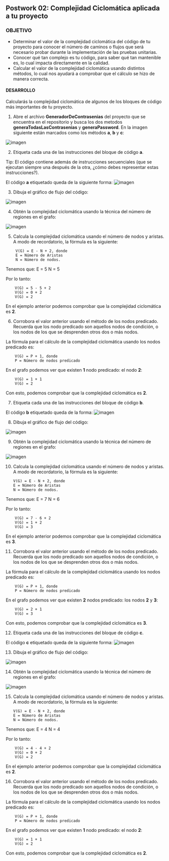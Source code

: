 
## Postwork 02: Complejidad Ciclomática aplicada a tu proyecto

### OBJETIVO

- Determinar el valor de la complejidad ciclomática del código de tu proyecto para conocer el número de caminos o flujos que será necesario probar durante la implementación de las pruebas unitarias.
- Conocer qué tan complejo es tu código, para saber qué tan mantenible es, lo cual impacta directamente en la calidad.
- Calcular el valor de la complejidad ciclomática usando distintos métodos, lo cual nos ayudará a comprobar que el cálculo se hizo de manera correcta.

#### DESARROLLO

Calcularás la complejidad ciclomática de algunos de los bloques de código más importantes de tu proyecto.

1. Abre el archivo **GeneradorDeContrasenias** del proyecto que se encuentra en el repositorio y busca los dos metodos **generaTodasLasContrasenias** y **generaPassword**. En la imagen siguiente están marcados como los métodos **a**, **b** y **c**:

![imagen](img/figura_01.png)

2. Etiqueta cada una de las instrucciones del bloque de código **a**.

Tip: El código contiene además de instrucciones secuenciales (que se ejecutan siempre una después de la otra, ¿cómo debes representar estas instrucciones?).


El código **a** etiquetado queda de la siguiente forma:
![imagen](img/figura_02.png)


3. Dibuja el gráfico de flujo del código:

![imagen](img/figura_03.png)

4. Obtén la complejidad ciclomática usando la técnica del número de regiones en el grafo:

![imagen](img/figura_04.png)

5. Calcula la complejidad ciclomática usando el número de nodos y aristas. A modo de recordatorio, la fórmula es la siguiente:

		V(G) = E - N + 2, donde
		E = Número de Aristas
		N = Número de nodos.
		
Tenemos que:
		E = 5
		N = 5
	
Por lo tanto:

		V(G) = 5 - 5 + 2
		V(G) = 0 + 2
		V(G) = 2
		
En el ejemplo anterior podemos comprobar que la complejidad ciclomática es **2**.

6. Corrobora el valor anterior usando el método de los nodos predicado. Recuerda que los nodo predicado son aquellos nodos de condición, o los nodos de los que se desprenden otros dos o más nodos.

La fórmula para el cálculo de la complejidad ciclomática usando los nodos predicado es:

		V(G) = P + 1, donde
		P = Número de nodos predicado
		
En el grafo podemos ver que existen **1** nodo predicado: el nodo **2**:

		V(G) = 1 + 1
		V(G) = 2
		
Con esto, podemos comprobar que la complejidad ciclomática es **2**.


7. Etiqueta cada una de las instrucciones del bloque de código **b**.

El código **b** etiquetado queda de la  forma:
![imagen](img/figura_05.png)


8. Dibuja el gráfico de flujo del código:

![imagen](img/figura_06.png)


9. Obtén la complejidad ciclomática usando la técnica del número de regiones en el grafo:

![imagen](img/figura_07.png)


10. Calcula la complejidad ciclomática usando el número de nodos y aristas. A modo de recordatorio, la fórmula es la siguiente:

		V(G) = E - N + 2, donde
		E = Número de Aristas
		N = Número de nodos.
		
Tenemos que:
		E = 7
		N = 6
	
Por lo tanto:

		V(G) = 7 - 6 + 2
		V(G) = 1 + 2
		V(G) = 3
		
En el ejemplo anterior podemos comprobar que la complejidad ciclomática es **3**.

11. Corrobora el valor anterior usando el método de los nodos predicado. Recuerda que los nodo predicado son aquellos nodos de condición, o los nodos de los que se desprenden otros dos o más nodos.

La fórmula para el cálculo de la complejidad ciclomática usando los nodos predicado es:

		V(G) = P + 1, donde
		P = Número de nodos predicado
		
En el grafo podemos ver que existen **2** nodos predicado: los nodos **2** y **3**:

		V(G) = 2 + 1
		V(G) = 3
		
Con esto, podemos comprobar que la complejidad ciclomática es **3**.


12. Etiqueta cada una de las instrucciones del bloque de código **c**.

El código **c** etiquetado queda de la siguiente forma:
![imagen](img/figura_08.png)


13. Dibuja el gráfico de flujo del código:

![imagen](img/figura_09.png)

14. Obtén la complejidad ciclomática usando la técnica del número de regiones en el grafo:

![imagen](img/figura_10.png)

15. Calcula la complejidad ciclomática usando el número de nodos y aristas. A modo de recordatorio, la fórmula es la siguiente:

		V(G) = E - N + 2, donde
		E = Número de Aristas
		N = Número de nodos.
		
Tenemos que:
		E = 4
		N = 4

Por lo tanto:

		V(G) = 4 - 4 + 2
		V(G) = 0 + 2
		V(G) = 2
		
En el ejemplo anterior podemos comprobar que la complejidad ciclomática es **2**.

16. Corrobora el valor anterior usando el método de los nodos predicado. Recuerda que los nodo predicado son aquellos nodos de condición, o los nodos de los que se desprenden otros dos o más nodos.

La fórmula para el cálculo de la complejidad ciclomática usando los nodos predicado es:

		V(G) = P + 1, donde
		P = Número de nodos predicado
		
En el grafo podemos ver que existen **1** nodo predicado: el nodo **2**:

		V(G) = 1 + 1
		V(G) = 2
		
Con esto, podemos comprobar que la complejidad ciclomática es **2**.
